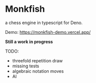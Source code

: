 # Monkfish

a chess engine in typescript for Deno.

Demo: https://monkfish-demo.vercel.app/

**Still a work in progress**

TODO:

- threefold repetition draw
- missing tests
- algebraic notation moves
- AI
